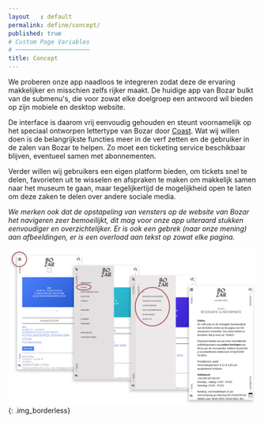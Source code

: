 ```yaml
---
layout   : default
permalink: define/concept/
published: true
# Custom Page Variables
# ─────────────────────
title: Concept
---
```


We proberen onze app naadloos te integreren zodat deze de ervaring makkelijker en misschien zelfs rijker maakt. De huidige app van Bozar bulkt van de submenu's, die voor zowat elke doelgroep een antwoord wil bieden op zijn mobiele en desktop website. 

De interface is daarom vrij eenvoudig gehouden en steunt voornamelijk op het speciaal ontworpen lettertype van Bozar door  [Coast](http://www.coast-agency.com/ "Coast Agency").
Wat wij willen doen is de belangrijkste functies meer in de verf zetten en de gebruiker in de zalen van Bozar te helpen. Zo moet een ticketing service beschikbaar blijven, eventueel samen met abonnementen. 

Verder willen wij gebruikers een eigen platform bieden, om tickets snel te delen, favorieten uit te wisselen en afspraken te maken om makkelijk samen naar het museum te gaan, maar tegelijkertijd de mogelijkheid open te laten om deze zaken te delen over andere sociale media.

*We merken ook dat de opstapeling van vensters op de website van Bozar het navigeren zeer bemoeilijkt, dit mag voor onze app uiteraard stukken eenvoudiger en overzichtelijker. Er is ook een gebrek (naar onze mening) aan afbeeldingen, er is een overload aan tekst op zowat elke pagina.*

![Bozar current](../../assets/images/jpg/Bozar-App_current.jpg){: .img_borderless}
